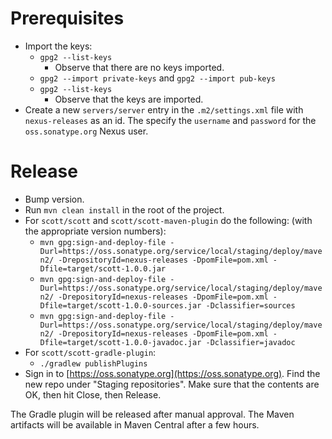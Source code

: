 # Prerequisites

- Import the keys:
  - `gpg2 --list-keys`
    - Observe that there are no keys imported.
  - `gpg2 --import private-keys` and `gpg2 --import pub-keys`
  - `gpg2 --list-keys`
    - Observe that the keys are imported.
- Create a new `servers/server` entry in the `.m2/settings.xml` file with `nexus-releases` as an id. The specify the `username` and `password` for the `oss.sonatype.org` Nexus user.


# Release

- Bump version.
- Run `mvn clean install` in the root of the project.
- For `scott/scott` and `scott/scott-maven-plugin` do the following: (with the appropriate version numbers):
  - `mvn gpg:sign-and-deploy-file -Durl=https://oss.sonatype.org/service/local/staging/deploy/maven2/ -DrepositoryId=nexus-releases -DpomFile=pom.xml -Dfile=target/scott-1.0.0.jar`
  - `mvn gpg:sign-and-deploy-file -Durl=https://oss.sonatype.org/service/local/staging/deploy/maven2/ -DrepositoryId=nexus-releases -DpomFile=pom.xml -Dfile=target/scott-1.0.0-sources.jar -Dclassifier=sources`
  - `mvn gpg:sign-and-deploy-file -Durl=https://oss.sonatype.org/service/local/staging/deploy/maven2/ -DrepositoryId=nexus-releases -DpomFile=pom.xml -Dfile=target/scott-1.0.0-javadoc.jar -Dclassifier=javadoc`
- For `scott/scott-gradle-plugin`:
  - `./gradlew publishPlugins`
- Sign in to [https://oss.sonatype.org](https://oss.sonatype.org). Find the new repo under "Staging repositories". Make sure that the contents are OK, then hit Close, then Release.

The Gradle plugin will be released after manual approval. The Maven artifacts will be available in Maven Central after a few hours.

